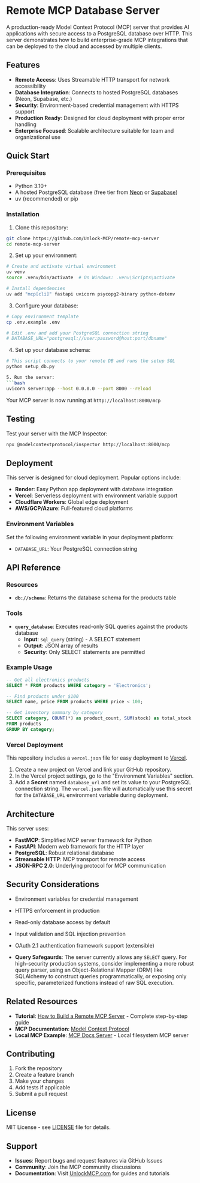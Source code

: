 # Remote MCP Database Server

A production-ready Model Context Protocol (MCP) server that provides AI applications with secure access to a PostgreSQL database over HTTP. This server demonstrates how to build enterprise-grade MCP integrations that can be deployed to the cloud and accessed by multiple clients.

## Features

- **Remote Access**: Uses Streamable HTTP transport for network accessibility
- **Database Integration**: Connects to hosted PostgreSQL databases (Neon, Supabase, etc.)
- **Security**: Environment-based credential management with HTTPS support
- **Production Ready**: Designed for cloud deployment with proper error handling
- **Enterprise Focused**: Scalable architecture suitable for team and organizational use

## Quick Start

### Prerequisites

- Python 3.10+
- A hosted PostgreSQL database (free tier from [Neon](https://neon.tech) or [Supabase](https://supabase.com))
- uv (recommended) or pip

### Installation

1. Clone this repository:
```bash
git clone https://github.com/Unlock-MCP/remote-mcp-server
cd remote-mcp-server
```

2. Set up your environment:
```bash
# Create and activate virtual environment
uv venv
source .venv/bin/activate  # On Windows: .venv\Scripts\activate

# Install dependencies
uv add "mcp[cli]" fastapi uvicorn psycopg2-binary python-dotenv
```

3. Configure your database:
```bash
# Copy environment template
cp .env.example .env

# Edit .env and add your PostgreSQL connection string
# DATABASE_URL="postgresql://user:password@host:port/dbname"
```

4. Set up your database schema:
```bash
# This script connects to your remote DB and runs the setup SQL
python setup_db.py

5. Run the server:
```bash
uvicorn server:app --host 0.0.0.0 --port 8000 --reload
```

Your MCP server is now running at `http://localhost:8000/mcp`

## Testing

Test your server with the MCP Inspector:

```bash
npx @modelcontextprotocol/inspector http://localhost:8000/mcp
```

## Deployment

This server is designed for cloud deployment. Popular options include:

- **Render**: Easy Python app deployment with database integration
- **Vercel**: Serverless deployment with environment variable support  
- **Cloudflare Workers**: Global edge deployment
- **AWS/GCP/Azure**: Full-featured cloud platforms

### Environment Variables

Set the following environment variable in your deployment platform:

- `DATABASE_URL`: Your PostgreSQL connection string

## API Reference

### Resources

- **`db://schema`**: Returns the database schema for the products table

### Tools

- **`query_database`**: Executes read-only SQL queries against the products database
  - **Input**: `sql_query` (string) - A SELECT statement
  - **Output**: JSON array of results
  - **Security**: Only SELECT statements are permitted

### Example Usage

```sql
-- Get all electronics products
SELECT * FROM products WHERE category = 'Electronics';

-- Find products under $100
SELECT name, price FROM products WHERE price < 100;

-- Get inventory summary by category  
SELECT category, COUNT(*) as product_count, SUM(stock) as total_stock 
FROM products 
GROUP BY category;
```

### Vercel Deployment

This repository includes a `vercel.json` file for easy deployment to [Vercel](https://vercel.com).

1.  Create a new project on Vercel and link your GitHub repository.
2.  In the Vercel project settings, go to the "Environment Variables" section.
3.  Add a **Secret** named `database_url` and set its value to your PostgreSQL connection string. The `vercel.json` file will automatically use this secret for the `DATABASE_URL` environment variable during deployment.

## Architecture

This server uses:

- **FastMCP**: Simplified MCP server framework for Python
- **FastAPI**: Modern web framework for the HTTP layer
- **PostgreSQL**: Robust relational database
- **Streamable HTTP**: MCP transport for remote access
- **JSON-RPC 2.0**: Underlying protocol for MCP communication

## Security Considerations

- Environment variables for credential management
- HTTPS enforcement in production
- Read-only database access by default
- Input validation and SQL injection prevention
- OAuth 2.1 authentication framework support (extensible)

- **Query Safegaurds**: The server currently allows any `SELECT` query. For high-security production systems, consider implementing a more robust query parser, using an Object-Relational Mapper (ORM) like SQLAlchemy to construct queries programmatically, or exposing only specific, parameterized functions instead of raw SQL execution.

## Related Resources

- **Tutorial**: [How to Build a Remote MCP Server](https://unlockmcp.com/guides/how-to-build-a-remote-mcp-server) - Complete step-by-step guide
- **MCP Documentation**: [Model Context Protocol](https://modelcontextprotocol.io)
- **Local MCP Example**: [MCP Docs Server](https://github.com/Unlock-MCP/mcp-docs-server) - Local filesystem MCP server

## Contributing

1. Fork the repository
2. Create a feature branch
3. Make your changes
4. Add tests if applicable
5. Submit a pull request

## License

MIT License - see [LICENSE](LICENSE) file for details.

## Support

- **Issues**: Report bugs and request features via GitHub Issues
- **Community**: Join the MCP community discussions
- **Documentation**: Visit [UnlockMCP.com](https://unlockmcp.com) for guides and tutorials